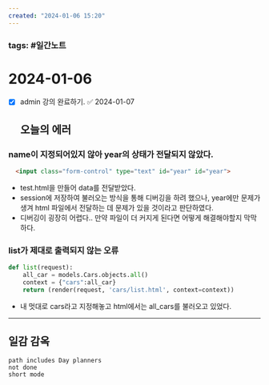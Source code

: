 ```yaml
---
created: "2024-01-06 15:20"
---
```


### tags: #일간노트
  
# 2024-01-06  
- [x] admin 강의 완료하기. ✅ 2024-01-07
  ## **오늘의 에러**
### name이 지정되어있지 않아 year의 상태가 전달되지 않았다.
```html
  <input class="form-control" type="text" id="year" id="year">
```
- test.html을 만들어 data를 전달받았다.
- session에 저장하여 불러오는 방식을 통해 디버깅을 하려 했으나, year에만 문제가 생겨 html 파일에서 전달하는 데 문제가 있을 것이라고 판단하였다.
- 디버깅이 굉장히 어렵다.. 만약 파일이 더 커지게 된다면 어떻게 해결해야할지 막막하다.
### list가 제대로 출력되지 않는 오류
```python
def list(request):
	all_car = models.Cars.objects.all()
	context = {"cars":all_car}
	return (render(request, 'cars/list.html', context=context))
```
- 내 멋대로 cars라고 지정해놓고 html에서는 all_cars를 불러오고 있었다.

---  
## 일감 감옥  
```tasks  
path includes Day planners
not done  
short mode  
```